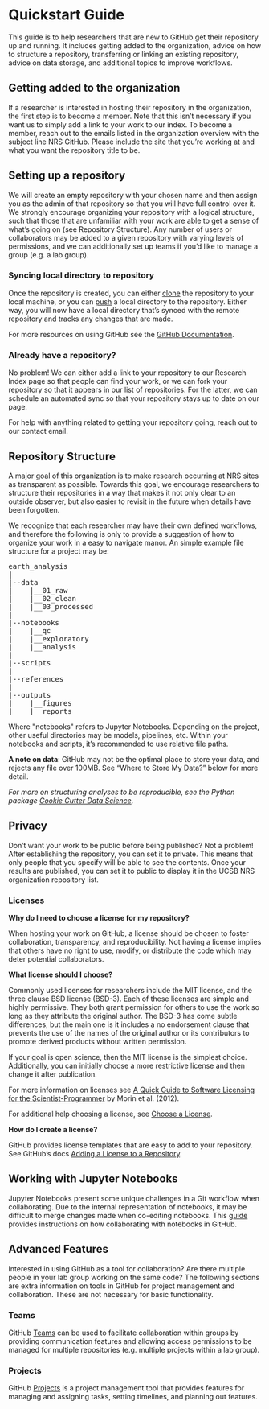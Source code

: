 # Quickstart Guide

This guide is to help researchers that are new to GitHub get their repository up and running. It includes getting added to the organization, advice on how to structure a repository, transferring or linking an existing repository, advice on data storage, and additional topics to improve workflows. 

## Getting added to the organization

If a researcher is interested in hosting their repository in the organization, the first step is to become a member. Note that this isn’t necessary if you want us to simply add a link to your work to our index. To become a member, reach out to the emails listed in the organization overview with the subject line NRS GitHub. Please include the site that you’re working at and what you want the repository title to be.

## Setting up a repository

We will create an empty repository with your chosen name and then assign you as the admin of that repository so that you will have full control over it. We strongly encourage organizing your repository with a logical structure, such that those that are unfamiliar with your work are able to get a sense of what’s going on (see Repository Structure). Any number of users or collaborators may be added to a given repository with varying levels of permissions, and we can additionally set up teams if you’d like to manage a group (e.g. a lab group). 

### Syncing local directory to repository

Once the repository is created, you can either [clone](https://docs.github.com/en/get-started/using-git/about-git#github-and-the-command-line) the repository to your local machine, or you can [push](https://docs.github.com/en/get-started/using-git/pushing-commits-to-a-remote-repository) a local directory to the repository. Either way, you will now have a local directory that’s synced with the remote repository and tracks any changes that are made. 

For more resources on using GitHub see the [GitHub Documentation](https://docs.github.com/en/get-started).

### Already have a repository?

No problem! We can either add a link to your repository to our Research Index page so that people can find your work, or we can fork your repository so that it appears in our list of repositories. For the latter, we can schedule an automated sync so that your repository stays up to date on our page.

For help with anything related to getting your repository going, reach out to our contact email. 

## Repository Structure

A major goal of this organization is to make research occurring at NRS sites as transparent as possible. Towards this goal, we encourage researchers to structure their repositories in a way that makes it not only clear to an outside observer, but also easier to revisit in the future when details have been forgotten.

We recognize that each researcher may have their own defined workflows, and therefore the following is only to provide a suggestion of how to organize your work in a easy to navigate manor. An simple example file structure for a project may be: 

<pre>
earth_analysis  
|  
|--data  
|    |__01_raw  
|    |__02_clean  
|    |__03_processed  
|  
|--notebooks  
|    |__qc   
|    |__exploratory  
|    |__analysis  
|  
|--scripts  
|  
|--references  
|
|--outputs  
|    |__figures  
|    |__reports  
</pre>
  
Where "notebooks" refers to Jupyter Notebooks. Depending on the project, other useful directories may be models, pipelines, etc. Within your notebooks and scripts, it’s recommended to use relative file paths. 

**A note on data**: GitHub may not be the optimal place to store your data, and rejects any file over 100MB. See “Where to Store My Data?” below for more detail. 

*For more on structuring analyses to be reproducible, see the Python package [Cookie Cutter Data Science](https://cookiecutter-data-science.drivendata.org/).*

## Privacy

Don’t want your work to be public before being published? Not a problem! After establishing the repository, you can set it to private. This means that only people that you specify will be able to see the contents. Once your results are published, you can set it to public to display it in the UCSB NRS organization repository list. 

### Licenses

**Why do I need to choose a license for my repository?** 

When hosting your work on GitHub, a license should be chosen to foster collaboration, transparency, and reproducibility. Not having a license implies that others have no right to use, modify, or distribute the code which may deter potential collaborators. 

**What license should I choose?** 

Commonly used licenses for researchers include the MIT license, and the three clause BSD license (BSD-3). Each of these licenses are simple and highly permissive. They both grant permission for others to use the work so long as they attribute the original author. The BSD-3 has come subtle differences, but the main one is it includes a no endorsement clause that prevents the use of the names of the original author or its contributors to promote derived products without written permission.

If your goal is open science, then the MIT license is the simplest choice. Additionally, you can initially choose a more restrictive license and then change it after publication. 

For more information on licenses see [A Quick Guide to Software Licensing for the Scientist-Programmer](https://journals.plos.org/ploscompbiol/article?id=10.1371/journal.pcbi.1002598) by Morin et al. (2012).

For additional help choosing a license, see [Choose a License](https://choosealicense.com/).

**How do I create a license?** 

GitHub provides license templates that are easy to add to your repository. See GitHub’s docs [Adding a License to a Repository](https://docs.github.com/en/communities/setting-up-your-project-for-healthy-contributions/adding-a-license-to-a-repository).

## Working with Jupyter Notebooks

Jupyter Notebooks present some unique challenges in a Git workflow when collaborating. Due to the internal representation of notebooks, it may be difficult to merge changes made when co-editing notebooks. This [guide](https://www.reviewnb.com/git-jupyter-notebook-ultimate-guide) provides instructions on how collaborating with notebooks in GitHub. 

## Advanced Features

Interested in using GitHub as a tool for collaboration? Are there multiple people in your lab group working on the same code? The following sections are extra information on tools in GitHub for project management and collaboration. These are not necessary for basic functionality.

### Teams

GitHub [Teams](https://docs.github.com/en/organizations/organizing-members-into-teams/about-teams) can be used to facilitate collaboration within groups by providing communication features and allowing access permissions to be managed for multiple repositories (e.g. multiple projects within a lab group). 

### Projects

GitHub [Projects](https://docs.github.com/en/issues/planning-and-tracking-with-projects/learning-about-projects/about-projects) is a project management tool that provides features for managing and assigning tasks, setting timelines, and planning out features.



